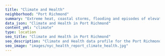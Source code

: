 ```yaml
---
title: "Climate and Health"
neighborhood: "Port Richmond"
summary: "Extreme heat, coastal storms, flooding and episodes of elevated ozone are climate-related hazards that may increase with climate change and have important public health impacts in New York City. Extreme weather can cause power outages, which also threaten public health. This report provides neighborhood indicators of climate-related hazards, vulnerability and health impacts."
data_json: "Climate and Health in Port Richmond"
content_yml: "climate"
type: location
seo_title: "Climate and Health in Port Richmond"
seo_description: "Climate and Health data profile for the Port Richmond neighborhood of NYC."
seo_image: "images/nyc_health_report_climate_health.jpg"
---
```

